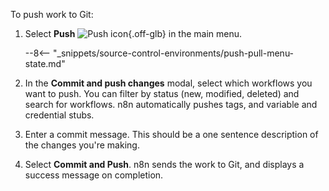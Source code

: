To push work to Git:

1. Select **Push** <span class="n8n-inline-image">![Push icon](/_images/source-control-environments/push-icon.png){.off-glb}</span> in the main menu.

	--8<-- "_snippets/source-control-environments/push-pull-menu-state.md"

1. In the **Commit and push changes** modal, select which workflows you want to push. You can filter by status (new, modified, deleted) and search for workflows. n8n automatically pushes tags, and variable and credential stubs.
1. Enter a commit message. This should be a one sentence description of the changes you're making.
1. Select **Commit and Push**. n8n sends the work to Git, and displays a success message on completion.
